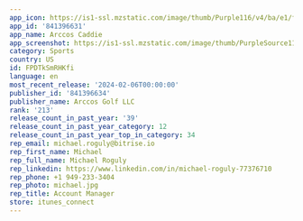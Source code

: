 ```yaml
---
app_icon: https://is1-ssl.mzstatic.com/image/thumb/Purple116/v4/ba/e1/ff/bae1ff29-26ee-ed5e-03e3-859bb1e811bb/AppIcon-0-0-1x_U007emarketing-0-5-0-85-220-0.png/1024x1024bb.png
app_id: '841396631'
app_name: Arccos Caddie
app_screenshot: https://is1-ssl.mzstatic.com/image/thumb/PurpleSource116/v4/e6/b6/c5/e6b6c571-4aca-154c-713b-bbd77f4ba929/f01542ff-e20a-47b7-80b8-b659cc667c66_AppleStore55-1.jpg/1242x2208bb.png
category: Sports
country: US
id: FPDTkSmRHKfi
language: en
most_recent_release: '2024-02-06T00:00:00'
publisher_id: '841396634'
publisher_name: Arccos Golf LLC
rank: '213'
release_count_in_past_year: '39'
release_count_in_past_year_category: 12
release_count_in_past_year_top_in_category: 34
rep_email: michael.roguly@bitrise.io
rep_first_name: Michael
rep_full_name: Michael Roguly
rep_linkedin: https://www.linkedin.com/in/michael-roguly-77376710
rep_phone: +1 949-233-3404
rep_photo: michael.jpg
rep_title: Account Manager
store: itunes_connect
---
```

